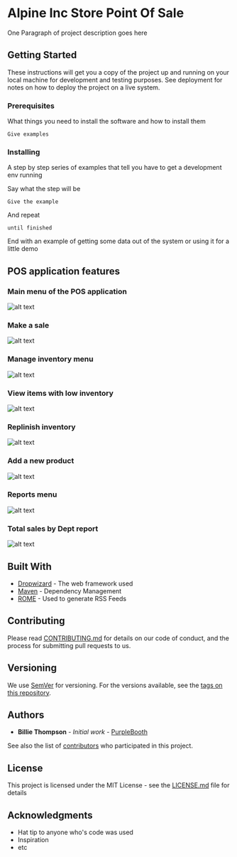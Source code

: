 # Alpine Inc Store Point Of Sale

One Paragraph of project description goes here

## Getting Started

These instructions will get you a copy of the project up and running on your local machine for development and testing purposes. See deployment for notes on how to deploy the project on a live system.

### Prerequisites

What things you need to install the software and how to install them

```
Give examples
```

### Installing

A step by step series of examples that tell you have to get a development env running

Say what the step will be

```
Give the example
```

And repeat

```
until finished
```

End with an example of getting some data out of the system or using it for a little demo

## POS application features

### Main menu of the POS application
![alt text](docs/images/main_menu.png "Main menu of the POS application")

### Make a sale
![alt text](docs/images/make_a_sale.png "Make a sale")

### Manage inventory menu
![alt text](docs/images/manage_inventory_menu.png "Manage inventory menu")

### View items with low inventory
![alt text](docs/images/low_inventory.png "Display items with low inventory")

### Replinish inventory
![alt text](docs/images/add_inventory.png "Replenish inventory")

### Add a new product
![alt text](docs/images/add_new_product.png "Add new product to the store")

### Reports menu
![alt text](docs/images/reports_menu.png "Manager reports")

### Total sales by Dept report
![alt text](docs/images/sales_by_dept.png "Department sales reports")


## Built With

* [Dropwizard](http://www.dropwizard.io/1.0.2/docs/) - The web framework used
* [Maven](https://maven.apache.org/) - Dependency Management
* [ROME](https://rometools.github.io/rome/) - Used to generate RSS Feeds

## Contributing

Please read [CONTRIBUTING.md](https://gist.github.com/PurpleBooth/b24679402957c63ec426) for details on our code of conduct, and the process for submitting pull requests to us.

## Versioning

We use [SemVer](http://semver.org/) for versioning. For the versions available, see the [tags on this repository](https://github.com/your/project/tags). 

## Authors

* **Billie Thompson** - *Initial work* - [PurpleBooth](https://github.com/PurpleBooth)

See also the list of [contributors](https://github.com/your/project/contributors) who participated in this project.

## License

This project is licensed under the MIT License - see the [LICENSE.md](LICENSE.md) file for details

## Acknowledgments

* Hat tip to anyone who's code was used
* Inspiration
* etc
